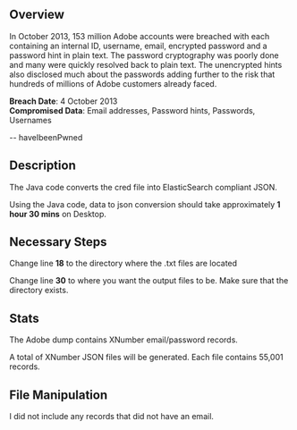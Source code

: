 ## Overview

In October 2013, 153 million Adobe accounts were breached with each containing an internal ID, username, email, encrypted password and a password hint in plain text. The password cryptography was poorly done and many were quickly resolved back to plain text. The unencrypted hints also disclosed much about the passwords adding further to the risk that hundreds of millions of Adobe customers already faced.

<b>Breach Date</b>: 4 October 2013<br />
<b>Compromised Data</b>: Email addresses, Password hints, Passwords, Usernames<br />

-- haveIbeenPwned


## Description

The Java code converts the cred file into ElasticSearch compliant JSON.

Using the Java code, data to json conversion should take approximately <b>1 hour 30 mins</b> on Desktop.
  
## Necessary Steps

Change line <b>18</b> to the directory where the .txt files are located

Change line <b>30</b> to where you want the output files to be. Make sure that the directory exists.

## Stats 

The Adobe dump contains XNumber email/password records. 

A total of XNumber JSON files will be generated. Each file contains 55,001 records.

## File Manipulation

I did not include any records that did not have an email.
